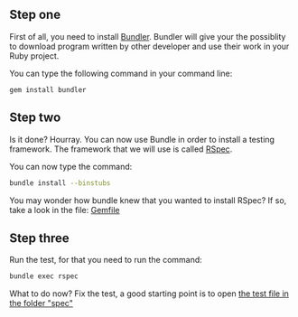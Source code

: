 ## Step one
First of all, you need to install [Bundler](https://bundler.io/). Bundler will
give your the possiblity to download program written by other developer and use their
work in your Ruby project.

You can type the following command in your command line:
```
gem install bundler
```

## Step two
Is it done? Hourray. You can now use Bundle in order to install a testing framework.
The framework that we will use is called [RSpec](http://rspec.info/).

You can now type the command:
``` bash
bundle install --binstubs
```

You may wonder how bundle knew that you wanted to install RSpec? If so, take a look
in the file: [Gemfile](./Gemfile)

## Step three
Run the test, for that you need to run the command:

``` bash
bundle exec rspec
```

What to do now? Fix the test, a good starting point is to open [the test file in the folder "spec"](./spec/tiny_test_spec.rb)

